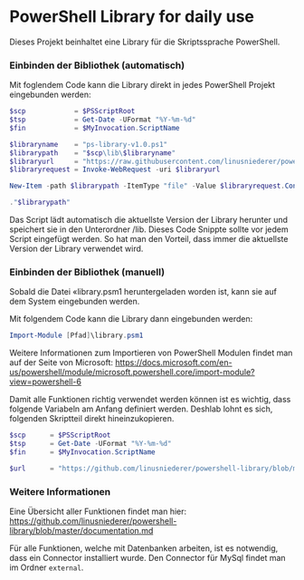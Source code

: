 # PowerShell Library for daily use
Dieses Projekt beinhaltet eine Library für die Skriptssprache PowerShell.

### Einbinden der Bibliothek (automatisch)
Mit foglendem Code kann die Library direkt in jedes PowerShell Projekt eingebunden werden:

```ps1
$scp            = $PSScriptRoot
$tsp            = Get-Date -UFormat "%Y-%m-%d"
$fin            = $MyInvocation.ScriptName

$libraryname    = "ps-library-v1.0.ps1"
$librarypath    = "$scp\lib\$libraryname"
$libraryurl     = "https://raw.githubusercontent.com/linusniederer/powershell-library/master/library.psm1"
$libraryrequest = Invoke-WebRequest -uri $libraryurl

New-Item -path $librarypath -ItemType "file" -Value $libraryrequest.Content -Force

."$librarypath"
```
Das Script lädt automatisch die aktuellste Version der Library herunter und speichert sie in den Unterordner /lib. Dieses Code Snippte sollte vor jedem Script eingefügt werden. So hat man den Vorteil, dass immer die aktuellste Version der Library verwendet wird.

### Einbinden der Bibliothek (manuell)
Sobald die Datei «library.psm1 heruntergeladen worden ist, kann sie auf dem System eingebunden werden.

Mit folgendem Code kann die Library dann eingebunden werden:

```ps1
Import-Module [Pfad]\library.psm1
```

Weitere Informationen zum Importieren von PowerShell Modulen findet man auf der Seite von Microsoft:
https://docs.microsoft.com/en-us/powershell/module/microsoft.powershell.core/import-module?view=powershell-6

Damit alle Funktionen richtig verwendet werden können ist es wichtig, dass folgende Variabeln am Anfang definiert werden. Deshlab lohnt es sich, folgenden Skriptteil direkt hineinzukopieren.

```ps1
$scp      = $PSScriptRoot
$tsp      = Get-Date -UFormat "%Y-%m-%d"
$fin      = $MyInvocation.ScriptName

$url      = "https://github.com/linusniederer/powershell-library/blob/master/library.psm1"
```

### Weitere Informationen
Eine Übersicht aller Funktionen findet man hier: <br>
https://github.com/linusniederer/powershell-library/blob/master/documentation.md

Für alle Funktionen, welche mit Datenbanken arbeiten, ist es notwendig, dass ein Connector installiert wurde. Den Connector für MySql findet man im Ordner `external`.
